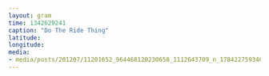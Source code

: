 ```yaml
---
layout: gram
time: 1342629241
caption: "Do The Ride Thing"
latitude: 
longitude: 
media:
- media/posts/201207/11201652_964468120230658_1112643709_n_17842275934000351.jpg
---
```

